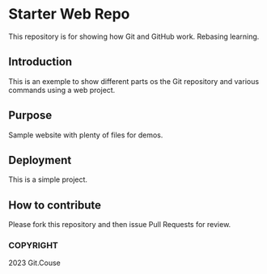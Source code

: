 # Starter Web Repo

This repository is for showing how Git and GitHub work.
Rebasing learning.

## Introduction

This is an exemple to show different parts os the Git repository and various commands using a web project.

## Purpose

Sample website with plenty of files for demos.

## Deployment

This is a simple project.

## How to contribute

Please fork this repository and then issue Pull Requests for review.

### COPYRIGHT

2023 Git.Couse